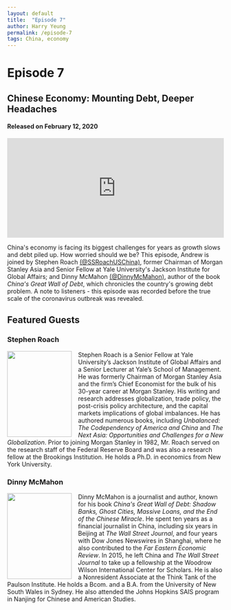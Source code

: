 ```yaml
---
layout: default
title:  "Episode 7"
author: Harry Yeung
permalink: /episode-7
tags: China, economy
---
```


# Episode 7
## Chinese Economy: Mounting Debt, Deeper Headaches
#### Released on February 12, 2020

<iframe src="https://open.spotify.com/embed-podcast/episode/7rdgtJ75QaeXImZbV4As82" width="100%" height="232" frameborder="0" allowtransparency="true" allow="encrypted-media"></iframe>

China's economy is facing its biggest challenges for years as growth slows and debt piled up. How worried should we be? This episode, Andrew is joined by Stephen Roach [(@SSRoachUSChina)](https://twitter.com/ssroachuschina?lang=en), former Chairman of Morgan Stanley Asia and Senior Fellow at Yale University's Jackson Institute for Global Affairs; and Dinny McMahon [(@DinnyMcMahon)](https://twitter.com/dinnymcmahon?lang=en), author of the book *China's Great Wall of Debt*, which chronicles the country's growing debt problem. A note to listeners - this episode was recorded before the true scale of the coronavirus outbreak was revealed. 

## Featured Guests

### Stephen Roach

<html>
<head>
<style>
img {
  float: left;
}
</style>
</head>
<body>

<p><img src="https://user-images.githubusercontent.com/67763587/89769158-87c32080-dab1-11ea-98d9-601c9273927a.png"
 style="width:150px;height:200px;margin-right:15px;">
Stephen Roach is a Senior Fellow at Yale University’s Jackson Institute of Global Affairs and a Senior Lecturer at Yale’s School of Management. He was formerly Chairman of Morgan Stanley Asia and the firm’s Chief Economist for the bulk of his 30-year career at Morgan Stanley. His writing and research addresses globalization, trade policy, the post-crisis policy architecture, and the capital markets implications of global imbalances. He has authored numerous books, including <i>Unbalanced: The Codependency of America and China</i> and <i>The Next Asia: Opportunities and Challenges for a New Globalization</i>. Prior to joining Morgan Stanley in 1982, Mr. Roach served on the research staff of the Federal Reserve Board and was also a research fellow at the Brookings Institution. He holds a Ph.D. in economics from New York University. </p>

</body>
</html>

### Dinny McMahon

<html>
<head>
<style>
img {
  float: left;
}
</style>
</head>
<body>

<p><img src="https://user-images.githubusercontent.com/67763587/89769568-31a2ad00-dab2-11ea-99a1-8fd84f74d5bd.png"
 style="width:150px;height:200px;margin-right:15px;">
Dinny McMahon is a journalist and author, known for his book <i>China's Great Wall of Debt: Shadow Banks, Ghost Cities, Massive Loans, and the End of the Chinese Miracle</i>. He spent ten years as a financial journalist in China, including six years in Beijing at <i>The Wall Street Journal</i>, and four years with Dow Jones Newswires in Shanghai, where he also contributed to the <i>Far Eastern Economic Review</i>. In 2015, he left China and <i>The Wall Street Journal</i> to take up a fellowship at the Woodrow Wilson International Center for Scholars. He is also a Nonresident Associate at the Think Tank of the Paulson Institute. He holds a Bcom. and a B.A. from the University of New South Wales in Sydney. He also attended the Johns Hopkins SAIS program in Nanjing for Chinese and American Studies.

</p>

</body>
</html>

